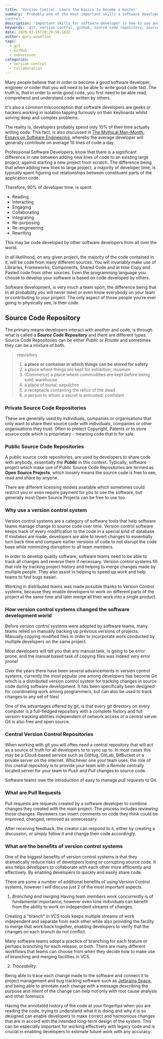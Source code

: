 ```yaml
---
title: 'Version Control: Learn the basics to become a master'
summary: 'Probably one of the most important skills a software developer needs to learn is how to use and master version
control.'
description: 'Important skills for software developer is how to use and master version control systems'
keywords: 'git, version control, github, source code repository, source control'
date: 2020-03-15T20:29:50.183Z
author: gary-woodfine
tags:
  - git
  - GitHub
  - subversion
categories:
  - version-control
  - collaboration
---
```

Many people believe that in order to become a good software developer, engineer or coder that you will need to be able 
to write good code fast.  The truth is, that in order to write good code, you first need to be able read, comprehend
and understand code written by others. 

It's also a common misconception that software developers are geeks or hackers working in isolation tapping furiously 
on their keyboards whilst solving deep and complex problems.  

The reality is, developers probably spend only 10% of their time actually writing code.   This fact, is also discussed 
in [The Mythical Man-Month: Essays on Software Engineering](https://amzn.to/2UVut64), whereby the average developer
will generally contribute on average 10 lines of code a day.  

Professional Software Developers, know that there is a significant difference in rate between adding new lines of code to an
existing large project, against starting a new project from scratch.  The difference being that when adding new lines to 
large project, a majority of developer time, is typically spent figuring out relationships between constituent parts of the
application code.  

Therefore, 90% of developer time, is spent:
 * Reading
 * Interacting
 * Engaging
 * Collaborating
 * Integrating
 * Re-purposing
 * Re-engineering
 * Rewriting 
 
This may be code developed by other software developers from all over the world.

In all likelihood, on any given project, the majority of the code contained in it, will be code from many different 
sources. You will invariably make use of Libraries, Frameworks, Components, Shared Code and at time Copy and Pasted code
from other sources. Even the programming language you choose to develop your software is based on code developed by
others.

Software development, is very much a team sport, the difference being that in all probability you will never meet or 
even know everybody on your team or contributing to your project.  The only aspect of those people you're ever going to 
physically see, is their code.

## Source Code Repository

The primary means developers interact with another and code, is through what is called a **_Source Code Repository_**
and there are different types.  Source Code Repositories can be either _Public_ or _Private_ and sometimes they
can be a mixture of both.

> repository 
> 
> 1. **a place or container in which things can be stored for safety**
> 2. a place where things are kept for exhibition; museum
> 3. (Commerce) a place where commodities are kept before being sold; warehouse
> 4. a place of burial; sepulchre
> 5. a receptacle containing the relics of the dead
> 6. a person to whom a secret is entrusted; confidant
 

### Private Source Code Repositories

These are generally used by individuals, companies or organisations that only want to share their source code with 
individuals, companies or other organisations they trust. Often to protect Copyright, Patents or to store source code 
which is proprietary - meaning code that is for sale.

### Public Source Code Repositories

A public source code repositories, are used by developers to share code with anybody, essentially the _**Public**_ in this 
context.  Typically, software project which make use of Public Source Code Repositories are termed as **Open Source
Projects**, which loosely means the source code is free to see, read and share by anyone.

There are different licensing models available which sometimes could restrict you or even require payment for
you to use the software, but generally most Open Source Projects can be free to use too.

### Why use a version control system

Version control systems are a category of software tools that help software teams manage change to source code 
over time. Version control software keeps track of every modification to the code in a special kind of database. If 
mistakes are made, developers are able to revert changes to essentially turn back time and compare earlier versions of 
code to not disrupt the code base while minimizing disruption to all team members.

In order to develop quality software, software teams need to be able to track all changes and reverse them if necessary.
Version control systems fill that role by tracking project history and helping to merge changes made by multiple people.
They also assist in helping to speed up work and help teams to find bugs easier.

Working in distributed teams was made possible thanks to Version Control systems, because they enable developers to 
work on different parts of the project at the same time and later merge all their work into a single product.

### How version control systems changed the software development world

Before version control systems were adopted by software teams, many teams relied on manually backing up previous 
versions of projects. Manually copying modified files in order to incorporate work conducted by multiple developers on 
the same project.

Most developers will tell you that any manual task, is going to be error prone, and the manual based task of copying 
files was indeed very error prone! 

Over the years there have been several advancements in version control systems, currently the most popular one among
developers has become Git which is a distributed version control system for tracking changes in source code during
software development. It has been specifically been designed for coordinating work among programmers, but can also be 
used to track changes to any set of files!

One of the advantages offered by git, is that every git directory on every computer is a full-fledged repository with 
a complete history and full version-tracking abilities independent of network access or a central server. Git is also 
free and open source.

### Central Version Control Repositories

When working with git you will often need a central repository that will act as a source of truth for all developers to 
to sync up to.  In most cases this may be a Cloud-based service such as GitHug, GitLab, BitBucket or a private server
on the internet.  Whichever one your team uses, the role of this cnetral repository is to provide your team with a 
*Remote* centrally located server for your team to *Push* and *Pull* changes to source code.

Software teams owe the introduction of easy to manage *pull requests* to Git.

### What are Pull Requests

Pull requests are requests created by a software developer to combine changes they created with the main project. The 
process includes reviewing those changes. Reviewers can insert comments on code they think could be improved, changed,
removed as unnecessary.

After receiving feedback, the creator can respond to it, either by creating a discussion, or simply follow it and 
change their code accordingly.

 ### What are the benefits of version control systems
 
 One of the biggest benefits of version control systems is that they dramatically reduce risks of developers losing or 
 corrupting source code. It also helps developers to collaborate with each other more efficiently and effectively. By 
 enabling developers to quickly and easily share code. 
 
 There are some a number of additional benefits of using Version Control systems, however I will discuss just 2 of the 
 most important aspects.
 
 1. *Branching and merging*
  Having team members work concurrently is of fundamental importance, however even lone individuals can benefit from the
   ability to work on independent streams of changes. 
   
   Creating a "branch" in VCS tools keeps multiple streams of work independent and separate from each other while also 
   providing the facility to merge that work back together, enabling developers to verify that the changes on each 
   branch do not conflict. 
   
   Many software teams adopt a practice of branching for each feature or perhaps branching for each release, or both. 
   There are many different workflows that teams can choose from when they decide how to make use of branching and 
   merging facilities in VCS.
 
 2. *Traceability*. 
 
 Being able to trace each change made to the software and connect it to project management and bug tracking software 
 such as [Jetbrains Space](https://www.jetbrains.com/space/), and being able to annotate each change with a message 
 describing the purpose and intent of the change can help not only with root cause analysis and other forensics.
  
  Having the annotated history of the code at your fingertips when you are reading the code, trying to understand what 
  it is doing and why it is so designed can enable developers to make correct and harmonious changes that are in accord 
  with the intended long-term design of the system. This can be especially important for working effectively with 
  legacy code and is crucial in enabling developers to estimate future work with any accuracy.
